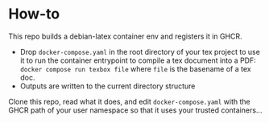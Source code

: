 # How-to
This repo builds a debian-latex container env and registers it in GHCR.

- Drop `docker-compose.yaml` in the root directory of your tex project to use 
it to run the container entrypoint to compile a tex document into a PDF: 
`docker compose run texbox file` where `file` is the basename of a tex doc.
- Outputs are written to the current directory structure

Clone this repo, read what it does, and edit `docker-compose.yaml` with the 
GHCR path of your user namespace so that it uses your trusted containers...

